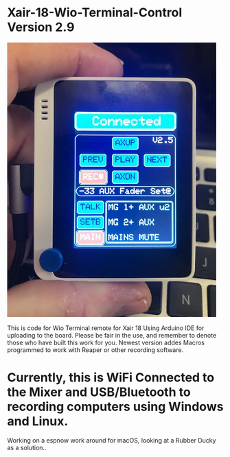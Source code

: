 # Xair-18-Wio-Terminal-Control Version 2.9
![Image of Yaktocat](https://github.com/thecharacterg/Xair-18-Wio-Terminal-Control/blob/main/IMG_3219.jpg)

This is code for Wio Terminal remote for Xair 18
Using Arduino IDE for uploading to the board.
Please be fair in the use, and remember to denote those who have built this work for you.
Newest version addes Macros programmed to work with Reaper or other recording software.
# Currently, this is WiFi Connected to the Mixer and USB/Bluetooth to recording computers using Windows and Linux.
Working on a espnow work around for macOS, looking at a Rubber Ducky as a solution..
